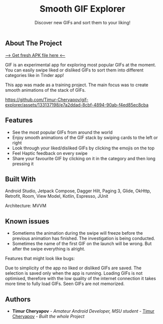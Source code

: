 <br/>
<p align="center">
  <h1 align="center">Smooth GIF Explorer</h1>

  <p align="center">
    Discover new GIFs and sort them to your liking!
    <br/>
    <br/>
  </p>
</p>



## About The Project
[--> Get fresh APK file here <--](GIF.apk)

GIF is an experimental app for exploring most popular GIFs at the moment.
You can easily swipe liked or disliked GIFs to sort them into different categories like in Tinder app!

This app was made as a training project. The main focus was to create smooth animations of the stack of GIFs.

https://github.com/Timur-Cheryapov/gif-explorer/assets/133137198/e7a2ddad-8cbf-4894-90ab-f4ed85ec8cba

## Features

- See the most popular GIFs from around the world
- Enjoy smooth animations of the GIF stack by swiping cards to the left or right
- Look through your liked/disliked GIFs by clicking the emojis on the top
- Feel Haptic feedback on every swipe
- Share your favourite GIF by clicking on it in the category and then long pressing it

## Built With

Android Studio, Jetpack Compose, Dagger Hilt, Paging 3, Glide, OkHttp, Retrofit, Room, View Model, Kotlin, Espresso, JUnit

Architecture: MVVM

## Known issues
- Sometiems the animation during the swipe will freeze before the previous animation has finished. The investigation is being conducted.
- Sometimes the name of the first GIF on the launch will be wrong. But after the swipe everything is alright.

Features that might look like bugs:

Due to simplicity of the app no liked or disliked GIFs are saved. The selection is saved only when the app is running.
Loading GIFs is not optimised, therefore with the low quality of the internet connection it takes more time to fully load GIFs.
Seen GIFs are not memorized.

## Authors

* **Timur Cheryapov** - *Amateur Android Developer, MSU student* - [Timur Cheryapov](https://github.com/Timur-Cheryapov) - *Built the whole Project*
